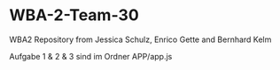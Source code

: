 # WBA-2-Team-30
WBA2 Repository from Jessica Schulz, Enrico Gette and Bernhard Kelm


Aufgabe 1 & 2 & 3 sind im Ordner APP/app.js
